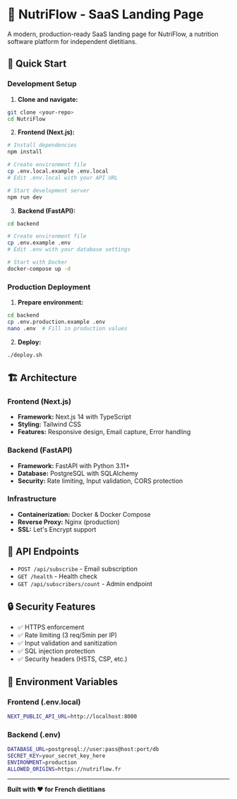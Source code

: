 # 🥗 NutriFlow - SaaS Landing Page

A modern, production-ready SaaS landing page for NutriFlow, a nutrition software platform for independent dietitians.

## 🚀 Quick Start

### Development Setup

1. **Clone and navigate:**
```bash
git clone <your-repo>
cd NutriFlow
```

2. **Frontend (Next.js):**
```bash
# Install dependencies
npm install

# Create environment file
cp .env.local.example .env.local
# Edit .env.local with your API URL

# Start development server
npm run dev
```

3. **Backend (FastAPI):**
```bash
cd backend

# Create environment file
cp .env.example .env
# Edit .env with your database settings

# Start with Docker
docker-compose up -d
```

### Production Deployment

1. **Prepare environment:**
```bash
cd backend
cp .env.production.example .env
nano .env  # Fill in production values
```

2. **Deploy:**
```bash
./deploy.sh
```

## 🏗️ Architecture

### Frontend (Next.js)
- **Framework:** Next.js 14 with TypeScript
- **Styling:** Tailwind CSS
- **Features:** Responsive design, Email capture, Error handling

### Backend (FastAPI)
- **Framework:** FastAPI with Python 3.11+
- **Database:** PostgreSQL with SQLAlchemy
- **Security:** Rate limiting, Input validation, CORS protection

### Infrastructure
- **Containerization:** Docker & Docker Compose
- **Reverse Proxy:** Nginx (production)
- **SSL:** Let's Encrypt support

## 📡 API Endpoints

- `POST /api/subscribe` - Email subscription
- `GET /health` - Health check
- `GET /api/subscribers/count` - Admin endpoint

## 🔒 Security Features

- ✅ HTTPS enforcement
- ✅ Rate limiting (3 req/5min per IP)
- ✅ Input validation and sanitization
- ✅ SQL injection protection
- ✅ Security headers (HSTS, CSP, etc.)

## 🚦 Environment Variables

### Frontend (.env.local)
```bash
NEXT_PUBLIC_API_URL=http://localhost:8000
```

### Backend (.env)
```bash
DATABASE_URL=postgresql://user:pass@host:port/db
SECRET_KEY=your_secret_key_here
ENVIRONMENT=production
ALLOWED_ORIGINS=https://nutriflow.fr
```

---

**Built with ❤️ for French dietitians**